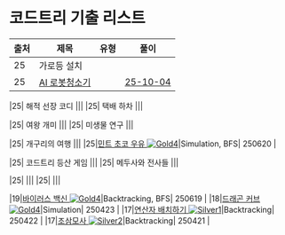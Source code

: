 # 코드트리 기출 리스트

|출처|제목|유형|풀이|
|---|---|---|---|
|25| 가로등 설치 ||[]()|
|25| [AI 로봇청소기](https://www.codetree.ai/ko/frequent-problems/samsung-sw/problems/ai-robot/description) ||[25-10-04](https://github.com/Jinsun-Lee/Algorithm-template/blob/master/_codetree/ai-robot.cpp)|

|25| 해적 선장 코디 ||[]()|
|25| 택배 하차 ||[]()|

|25| 여왕 개미 ||[]()|
|25| 미생물 연구 ||[]()|

|25| 
개구리의 여행 ||[]()|
|25|[민트 초코 우유 ![Gold4][g4]](https://www.codetree.ai/ko/frequent-problems/samsung-sw/problems/mint-choco-milk/description)|Simulation, BFS| 250620 |

|25| 코드트리 등산 게임 ||[]()|
|25| 메두사와 전사들 ||[]()|

|25|  ||[]()|
|25|  ||[]()|


|19|[바이러스 백신 ![Gold4][g4]](https://www.codetree.ai/ko/frequent-problems/samsung-sw/problems/vaccine-for-virus/description)|Backtracking, BFS| 250619 | 
|18|[드래곤 커브 ![Gold4][g4]](https://www.codetree.ai/ko/frequent-problems/problems/dragon-curve/description)|Simulation| 250423 |
|17|[연산자 배치하기 ![Silver1][s1]](https://www.codetree.ai/ko/frequent-problems/problems/arrange-operator/description)|Backtracking| 250422 |
|17|[조삼모사 ![Silver2][s2]](https://www.codetree.ai/ko/frequent-problems/problems/three-at-dawn-and-four-at-dusk/description)|Backtracking| 250421 |

[b5]: https://img.shields.io/badge/Bronze_5-%235D3E31.svg
[b4]: https://img.shields.io/badge/Bronze_4-%235D3E31.svg
[b3]: https://img.shields.io/badge/Bronze_3-%235D3E31.svg
[b2]: https://img.shields.io/badge/Bronze_2-%235D3E31.svg
[b1]: https://img.shields.io/badge/Bronze_1-%235D3E31.svg
[s5]: https://img.shields.io/badge/Silver_5-%23394960.svg
[s4]: https://img.shields.io/badge/Silver_4-%23394960.svg
[s3]: https://img.shields.io/badge/Silver_3-%23394960.svg
[s2]: https://img.shields.io/badge/Silver_2-%23394960.svg
[s1]: https://img.shields.io/badge/Silver_1-%23394960.svg
[g5]: https://img.shields.io/badge/Gold_5-%23FFC433.svg
[g4]: https://img.shields.io/badge/Gold_4-%23FFC433.svg
[g3]: https://img.shields.io/badge/Gold_3-%23FFC433.svg
[g2]: https://img.shields.io/badge/Gold_2-%23FFC433.svg
[g1]: https://img.shields.io/badge/Gold_1-%23FFC433.svg
[p5]: https://img.shields.io/badge/Platinum_5-%2376DDD8.svg
[p4]: https://img.shields.io/badge/Platinum_4-%2376DDD8.svg
[p3]: https://img.shields.io/badge/Platinum_3-%2376DDD8.svg
[p2]: https://img.shields.io/badge/Platinum_2-%2376DDD8.svg
[p1]: https://img.shields.io/badge/Platinum_1-%2376DDD8.svg
[passed]: https://img.shields.io/badge/Passed-%23009D27.svg
[failed]: https://img.shields.io/badge/Failed-%23D24D57.svg
[easy]: https://img.shields.io/badge/쉬움-%235cb85c.svg?for-the-badge
[medium]: https://img.shields.io/badge/보통-%23FFC433.svg?for-the-badge
[hard]: https://img.shields.io/badge/어려움-%23D24D57.svg?for-the-badge
